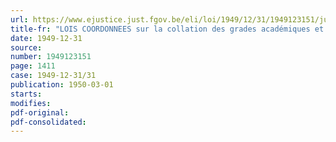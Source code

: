 ```yaml
---
url: https://www.ejustice.just.fgov.be/eli/loi/1949/12/31/1949123151/justel
title-fr: "LOIS COORDONNEES sur la collation des grades académiques et le programme des examens universitaires"
date: 1949-12-31
source:
number: 1949123151
page: 1411
case: 1949-12-31/31
publication: 1950-03-01
starts:
modifies:
pdf-original:
pdf-consolidated:
---
```


